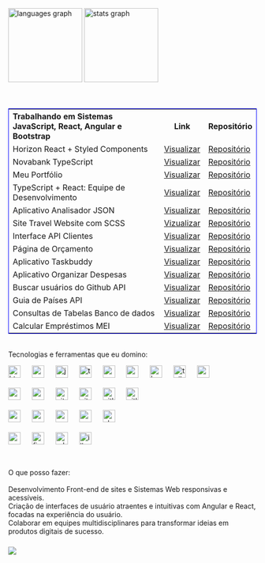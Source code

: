 <div align="left">
  <img src="https://github-readme-stats.vercel.app/api/top-langs?username=daniel-portela&locale=pt-br&hide_title=false&layout=compact&card_width=320&langs_count=8&theme=github_dark&hide_border=true&order=2&custom_title=Principais%20linguagens" height="150" alt="languages graph"  />
  <img src="https://github-readme-stats.vercel.app/api?username=daniel-portela&hide_title=false&hide_rank=false&show_icons=true&include_all_commits=true&count_private=true&disable_animations=false&theme=github_dark&locale=en&hide_border=true&order=1" height="150" alt="stats graph"  /></div><br><br>

<table style="width:100%; border: 1px solid blue;">
  <tr>
    <th align="left">Trabalhando em Sistemas JavaScript, React, Angular e Bootstrap</th>
    <th>Link</th>
    <th>Repositório</th>
  </tr>
    <tr>
    <td>Horizon React + Styled Components</td>
    <td><a href="https://horizon-dashboard-react.vercel.app/" title="Design de dashboard moderno implementado usando React, styled-components e Recharts. Inclui vários componentes, estilos e gerenciamento de estado usando Redux." target="_blank">Visualizar</a></td>
    <td><a href="https://github.com/daniel-portela/horizon-dashboard-react" target="_blank">Repositório</a></td>
  </tr>
  <tr>
    <td>Novabank TypeScript</td>
    <td><a href="https://www.youtube.com/watch?v=--g6Hjv-Bq8" title="O NovaBank é um projeto que simula as operações básicas de um banco, com funcionalidades como gerenciamento de contas, transações e formatação de dados de transação." target="_blank">Visualizar</a></td>
    <td><a href="https://github.com/daniel-portela/novabank-typescript" target="_blank">Repositório</a></td>
  </tr>
  <tr>
    <td>Meu Portfólio</td>
    <td><a href="https://danielportela.netlify.app/" title="Meu portfólio apresenta um layout intuitivo e responsivo, garantindo uma experiência em todos os dispositivos, desde smartphones até desktops." target="_blank">Visualizar</a></td>
    <td><a href="https://github.com/daniel-portela/meu-portfolio" target="_blank">Repositório</a></td>
  </tr>
  <tr>
    <td>TypeScript + React: Equipe de Desenvolvimento</td>
    <td><a href="https://projeto-typescript-add-time.vercel.app/" title="O Organo é aplicação de pessoas e times desenvolvida com React + Typescript. O projeto contém um layout responsivo com um card para escolha do nome, cargo, imagem e time. Com o preenchimento correto, logo após em 'criar card' uma pessoa será adicionada logo abaixo para conter o time de desenvolvimento." target="_blank">Visualizar</a></td>
    <td><a href="https://github.com/daniel-portela/projeto-typescript-add-time" target="_blank">Repositório</a></td>
  </tr>
    <tr>
    <td>Aplicativo Analisador JSON</td>
    <td><a href="https://analisarjsonapp.netlify.app/" title="Este é um aplicativo simples para analisar e exibir dados JSON. Você pode inserir JSON manualmente em uma área de texto ou carregar um arquivo JSON para análise." target="_blank">Visualizar</a></td>
    <td><a href="https://github.com/daniel-portela/app-analisador-json" target="_blank">Repositório</a></td>
  </tr>
  <td>Site Travel Website com SCSS</td>
    <td><a href="https://travelsiteviagem.netlify.app/" title="Site de viagens para as mais belas praias, utilizando HTML5, SCSS, CSS3 e JavaScript" target="_blank">Vizualizar</a></td>
    <td><a href="https://github.com/daniel-portela/travel-website" target="_blank">Repositório</a></td>
  </tr>
    <tr>
    <td>Interface API Clientes</td>
    <td><a href="https://cotacaoapiclient.netlify.app/" title="Este é um projeto de estudo para consumo de dados de cotação de ações na bolsa de valores através de uma API (Alpha Vantage).
" target="_blank">Visualizar</a></td>
    <td><a href="https://github.com/daniel-portela/interface-api-cliente-acoes" target="_blank">Repositório</a></td>
  </tr>
    <tr>
    <td>Página de Orçamento</td>
    <td><a href="https://pagebudget.netlify.app/" title="Esse projeto consiste em uma página completa de orçamento que contém verificação de valores, despesas e equilíbrio." target="_blank">Visualizar</a></td>
    <td><a href="https://github.com/daniel-portela/budget-page" target="_blank">Repositório</a></td>
  </tr>
  <tr>
    <td>Aplicativo Taskbuddy</td>
    <td><a href="https://apptaskbuddy.netlify.app/" title="O aplicativo de tarefas tem como característica o registro e data de criação e das últimas modificações realizadas dentro do projeto. Também é possível personalizar sua experiência escolhendo entre diferentes modos de cores para se adequar ao seu estilo. " target="_blank">Visualizar</a></td>
    <td><a href="https://github.com/daniel-portela/taskbuddy" target="_blank">Repositório</a></td>
  </tr>
  <tr>
    <td>Aplicativo Organizar Despesas</td>
    <td><a href="https://apptrackexpense.netlify.app/" title="O aplicativo organizador de despezas é uma ferramenta simples para ajudar a controlar suas despesas diárias. Com ele, você pode adicionar suas despesas, categorizá-las e acompanhar seu total gasto. É uma ótima maneira de manter o controle das suas finanças pessoais." target="_blank">Visualizar</a></td>
    <td><a href="https://github.com/daniel-portela/app-trackexpense" target="_blank">Repositório</a></td>
  </tr>
    <tr>
    <td>Buscar usuários do Github API</td>
    <td><a href="https://apiusergithub.netlify.app/" title="Este projeto consiste em uma interface web que permite buscar informações de usuários do Github utilizando a API do Github. É construído com HTML, CSS e JavaScript puro." target="_blank">Visualizar</a></td>
    <td><a href="https://github.com/daniel-portela/github-api-interface" target="_blank">Repositório</a></td>
  </tr>
    <tr>
    <td>Guia de Países API</td>
    <td><a href="https://appguiadepaises.netlify.app/" title="Este é um aplicativo web simples que permite buscar informações detalhadas sobre países, como capital, continente, população, moeda e línguas faladas" target="_blank">Visualizar</a></td>
    <td><a href="https://github.com/daniel-portela/guia-de-paises-api" target="_blank">Repositório</a></td>
  </tr>
  <tr>
    <td>Consultas de Tabelas Banco de dados</td>
    <td><a href="https://bancodedadosjs.netlify.app/" title="Este projeto consiste em uma aplicação web para consulta de tabelas em um banco de dados.
" target="_blank">Visualizar</a></td>
    <td><a href="https://github.com/daniel-portela/consulta-banco-de-dados" target="_blank">Repositório</a></td>
  </tr>
    <tr>
    <td>Calcular Empréstimos MEI</td>
    <td><a href="https://calcularemprestimojs.netlify.app/" title="Este é um projeto de uma calculadora de empréstimos que permite aos usuários calcular o valor da parcela mensal (EMI), os juros totais e o pagamento total com base no valor do empréstimo, taxa de juros e prazo do empréstimo." target="_blank">Visualizar</a></td>
    <td><a href="https://github.com/daniel-portela/calcular-emprestimo-js" target="_blank">Repositório</a></td>
  </tr>
</table>

<br>Tecnologias e ferramentas que eu domino:

<div align="left">
  <img src="https://cdn.jsdelivr.net/gh/devicons/devicon/icons/html5/html5-original.svg" height="25" alt="html5 logo" title="HTML5" />
  <img width="15" />
  <img src="https://cdn.jsdelivr.net/gh/devicons/devicon/icons/css3/css3-original.svg" height="25" alt="css3 logo" title="CSS3" />
  <img width="15" />
  <img src="https://cdn.jsdelivr.net/gh/devicons/devicon/icons/javascript/javascript-original.svg" height="25" alt="javascript logo" title="JavaScript" />
  <img width="15" />
  <img src="https://cdn.jsdelivr.net/gh/devicons/devicon/icons/typescript/typescript-original.svg" height="25" alt="typescript logo" title="TypeScript" />
  <img width="15" />
  <img src="https://cdn.jsdelivr.net/gh/devicons/devicon/icons/react/react-original.svg" height="25" alt="react logo" title="React" />
  <img width="15" />
  <img src="https://cdn.jsdelivr.net/gh/devicons/devicon/icons/angular/angular-original.svg" height="25" alt="angular logo" title="Angular" />
  <img width="15" />
  <img src="https://cdn.jsdelivr.net/gh/devicons/devicon/icons/bootstrap/bootstrap-original.svg" height="25" alt="bootstrap logo" title="Bootstrap" />
  <img width="15" />
  <img src="https://cdn.simpleicons.org/tailwindcss/06B6D4" height="25" alt="tailwindcss logo" title="Tailwind CSS" />
  <img width="15" />
  <img src="https://cdn.jsdelivr.net/gh/devicons/devicon/icons/sass/sass-original.svg" height="25" alt="sass logo" title="SASS/SCSS" />
  <img width="15" /><br><br>
  <img src="https://cdn.simpleicons.org/nodedotjs/339933" height="25" alt="nodejs logo" title="Node.js" />
  <img width="15" />
  <img src="https://skillicons.dev/icons?i=aws" height="25" alt="amazonwebservices logo" title="AWS" />
  <img width="15" />
  <img src="https://cdn.jsdelivr.net/gh/devicons/devicon/icons/git/git-original.svg" height="25" alt="git logo" title="Git" />
  <img width="15" />
  <img src="https://skillicons.dev/icons?i=github" height="25" alt="github logo" title="GitHub" />
  <img width="15" />
  <img src="https://skillicons.dev/icons?i=gitlab" height="25" alt="gitlab logo" title="Gitlab" />
  <img width="15" />
  <img src="https://skillicons.dev/icons?i=postman" height="25" alt="gitlab logo" title="Postman" />
  <img width="15" /><br><br>
  <img src="https://cdn.jsdelivr.net/gh/devicons/devicon/icons/vscode/vscode-original.svg" height="25" alt="vscode logo" title="VS Code" />
  <img width="15" />
  <img src="https://cdn.jsdelivr.net/gh/devicons/devicon/icons/webpack/webpack-original.svg" height="25" alt="webpack logo" title="Webpack" />
  <img width="15" />
  <img src="https://cdn.simpleicons.org/npm/CB3837" height="25" alt="npm logo" title="npm" />
  <img width="15" />
  <img src="https://cdn.simpleicons.org/wordpress/21759B" height="25" alt="wordpress logo" title="WordPress" />
  <img width="15" />
  <img src="https://cdn.simpleicons.org/elementor/purple" height="25" alt="elementor logo" title="Elementor" />
  <img width="15" /><br><br>
  <img src="https://cdn.simpleicons.org/webflow/21759B" height="25" alt="webflow logo" title="Webflow" />
  <img width="15" />
  <img src="https://cdn.jsdelivr.net/gh/devicons/devicon/icons/figma/figma-original.svg" height="25" alt="figma logo" title="Figma" />
  <img width="15" />
  <img src="https://cdn.simpleicons.org/adobephotoshop/31A8FF" height="25" alt="adobephotoshop logo" title="Adobe Photoshop" />
  <img width="15" />
  <img src="https://cdn.jsdelivr.net/gh/devicons/devicon/icons/illustrator/illustrator-plain.svg" height="25" alt="illustrator logo" title="Adobe Illustrator" />
</div>

<br><p align="left">O que posso fazer:<br><br>Desenvolvimento Front-end de sites e Sistemas Web responsivas e acessíveis.<br>Criação de interfaces de usuário atraentes e intuitivas com Angular e React, focadas na experiência do usuário.<br>Colaborar em equipes multidisciplinares para transformar ideias em produtos digitais de sucesso.</p>

###

<div align="left">
  <img src="https://visitor-badge.laobi.icu/badge?page_id=daniel-portela.daniel-portela&left_color=slategrey&right_color=blue&left_text=Quantidade%20de%20visualiza%C3%A7%C3%B5es"  />
</div>
